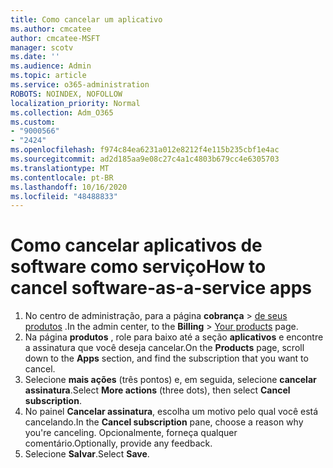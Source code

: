 ```yaml
---
title: Como cancelar um aplicativo
ms.author: cmcatee
author: cmcatee-MSFT
manager: scotv
ms.date: ''
ms.audience: Admin
ms.topic: article
ms.service: o365-administration
ROBOTS: NOINDEX, NOFOLLOW
localization_priority: Normal
ms.collection: Adm_O365
ms.custom:
- "9000566"
- "2424"
ms.openlocfilehash: f974c84ea6231a012e8212f4e115b235cbf1e4ac
ms.sourcegitcommit: ad2d185aa9e08c27c4a1c4803b679cc4e6305703
ms.translationtype: MT
ms.contentlocale: pt-BR
ms.lasthandoff: 10/16/2020
ms.locfileid: "48488833"
---
```

# <a name="how-to-cancel-software-as-a-service-apps"></a><span data-ttu-id="771bf-102">Como cancelar aplicativos de software como serviço</span><span class="sxs-lookup"><span data-stu-id="771bf-102">How to cancel software-as-a-service apps</span></span>

1. <span data-ttu-id="771bf-103">No centro de administração, para a página **cobrança**  >  [de seus produtos](https://go.microsoft.com/fwlink/p/?linkid=842054) .</span><span class="sxs-lookup"><span data-stu-id="771bf-103">In the admin center, to the **Billing** > [Your products](https://go.microsoft.com/fwlink/p/?linkid=842054) page.</span></span>
2. <span data-ttu-id="771bf-104">Na página **produtos** , role para baixo até a seção **aplicativos** e encontre a assinatura que você deseja cancelar.</span><span class="sxs-lookup"><span data-stu-id="771bf-104">On the **Products** page, scroll down to the **Apps** section, and find the subscription that you want to cancel.</span></span> 
3. <span data-ttu-id="771bf-105">Selecione **mais ações** (três pontos) e, em seguida, selecione **cancelar assinatura**.</span><span class="sxs-lookup"><span data-stu-id="771bf-105">Select **More actions** (three dots), then select **Cancel subscription**.</span></span>
4. <span data-ttu-id="771bf-106">No painel **Cancelar assinatura**, escolha um motivo pelo qual você está cancelando.</span><span class="sxs-lookup"><span data-stu-id="771bf-106">In the **Cancel subscription** pane, choose a reason why you're canceling.</span></span> <span data-ttu-id="771bf-107">Opcionalmente, forneça qualquer comentário.</span><span class="sxs-lookup"><span data-stu-id="771bf-107">Optionally, provide any feedback.</span></span>
5. <span data-ttu-id="771bf-108">Selecione **Salvar**.</span><span class="sxs-lookup"><span data-stu-id="771bf-108">Select **Save**.</span></span>